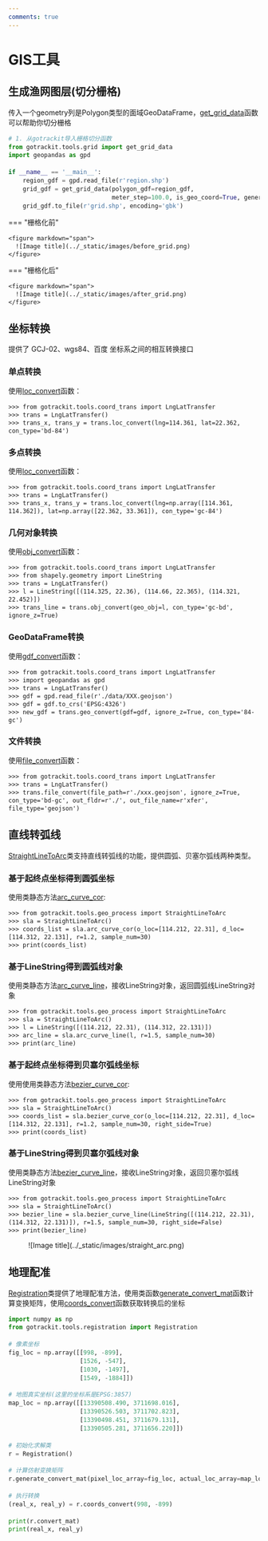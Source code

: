 ```yaml
---
comments: true
---
```


# GIS工具

[get_grid_data]: ../Func&API/grid.md#get_grid_data

[StraightLineToArc]: ../Func&API/StraightLineToArc.md#init
[arc_curve_line]: ../Func&API/StraightLineToArc.md#arc_curve_line
[arc_curve_cor]: ../Func&API/StraightLineToArc.md#arc_curve_cor
[bezier_curve_line]: ../Func&API/StraightLineToArc.md#bezier_curve_line
[bezier_curve_cor]: ../Func&API/StraightLineToArc.md#bezier_curve_cor

[LngLatTransfer]: ../Func&API/LngLatTransfer.md#init
[loc_convert]: ../Func&API/LngLatTransfer.md#loc_convert
[obj_convert]: ../Func&API/LngLatTransfer.md#obj_convert
[gdf_convert]: ../Func&API/LngLatTransfer.md#gdf_convert
[file_convert]: ../Func&API/LngLatTransfer.md#file_convert
[Registration]: ../Func&API/Registration.md#init
[generate_convert_mat]: ../Func&API/Registration.md#generate_convert_mat
[coords_convert]: ../Func&API/Registration.md#coords_convert

## 生成渔网图层(切分栅格)

传入一个geometry列是Polygon类型的面域GeoDataFrame，[get_grid_data]函数可以帮助你切分栅格

```python
# 1. 从gotrackit导入栅格切分函数
from gotrackit.tools.grid import get_grid_data
import geopandas as gpd

if __name__ == '__main__':
    region_gdf = gpd.read_file(r'region.shp')
    grid_gdf = get_grid_data(polygon_gdf=region_gdf, 
                             meter_step=100.0, is_geo_coord=True, generate_index=True)
    grid_gdf.to_file(r'grid.shp', encoding='gbk')
```

=== "栅格化前"

    <figure markdown="span">
      ![Image title](../_static/images/before_grid.png)
    </figure>

=== "栅格化后"

    <figure markdown="span">
      ![Image title](../_static/images/after_grid.png)
    </figure>


## 坐标转换

提供了 GCJ-02、wgs84、百度 坐标系之间的相互转换接口

### 单点转换
使用[loc_convert]函数：

```shell
>>> from gotrackit.tools.coord_trans import LngLatTransfer
>>> trans = LngLatTransfer()
>>> trans_x, trans_y = trans.loc_convert(lng=114.361, lat=22.362, con_type='bd-84')
```

### 多点转换
使用[loc_convert]函数：

```shell
>>> from gotrackit.tools.coord_trans import LngLatTransfer
>>> trans = LngLatTransfer()
>>> trans_x, trans_y = trans.loc_convert(lng=np.array([114.361, 114.362]), lat=np.array([22.362, 33.361]), con_type='gc-84')
```

### 几何对象转换
使用[obj_convert]函数：

```shell
>>> from gotrackit.tools.coord_trans import LngLatTransfer
>>> from shapely.geometry import LineString
>>> trans = LngLatTransfer()
>>> l = LineString([(114.325, 22.36), (114.66, 22.365), (114.321, 22.452)])
>>> trans_line = trans.obj_convert(geo_obj=l, con_type='gc-bd', ignore_z=True)
```

### GeoDataFrame转换
使用[gdf_convert]函数：

```shell
>>> from gotrackit.tools.coord_trans import LngLatTransfer
>>> import geopandas as gpd
>>> trans = LngLatTransfer()
>>> gdf = gpd.read_file(r'./data/XXX.geojson')
>>> gdf = gdf.to_crs('EPSG:4326')
>>> new_gdf = trans.geo_convert(gdf=gdf, ignore_z=True, con_type='84-gc')
```
### 文件转换
使用[file_convert]函数：

```shell
>>> from gotrackit.tools.coord_trans import LngLatTransfer
>>> trans = LngLatTransfer()
>>> trans.file_convert(file_path=r'./xxx.geojson', ignore_z=True, con_type='bd-gc', out_fldr=r'./', out_file_name=r'xfer', file_type='geojson')
```

## 直线转弧线
[StraightLineToArc]类支持直线转弧线的功能，提供圆弧、贝塞尔弧线两种类型。

### 基于起终点坐标得到圆弧坐标
使用类静态方法[arc_curve_cor]:

```shell
>>> from gotrackit.tools.geo_process import StraightLineToArc
>>> sla = StraightLineToArc()
>>> coords_list = sla.arc_curve_cor(o_loc=[114.212, 22.31], d_loc=[114.312, 22.131], r=1.2, sample_num=30)
>>> print(coords_list)
```


### 基于LineString得到圆弧线对象
使用类静态方法[arc_curve_line]，接收LineString对象，返回圆弧线LineString对象

```shell
>>> from gotrackit.tools.geo_process import StraightLineToArc
>>> sla = StraightLineToArc()
>>> l = LineString([(114.212, 22.31), (114.312, 22.131)])
>>> arc_line = sla.arc_curve_line(l, r=1.5, sample_num=30)
>>> print(arc_line)
```


### 基于起终点坐标得到贝塞尔弧线坐标
使用使用类静态方法[bezier_curve_cor]:
```shell
>>> from gotrackit.tools.geo_process import StraightLineToArc
>>> sla = StraightLineToArc()
>>> coords_list = sla.bezier_curve_cor(o_loc=[114.212, 22.31], d_loc=[114.312, 22.131], r=1.2, sample_num=30, right_side=True)
>>> print(coords_list)
```


### 基于LineString得到贝塞尔弧线对象

使用类静态方法[bezier_curve_line]，接收LineString对象，返回贝塞尔弧线LineString对象
```shell
>>> from gotrackit.tools.geo_process import StraightLineToArc
>>> sla = StraightLineToArc()
>>> bezier_line = sla.bezier_curve_line(LineString([(114.212, 22.31), (114.312, 22.131)]), r=1.5, sample_num=30, right_side=False)
>>> print(bezier_line)
```

<figure markdown="span">
  ![Image title](../_static/images/straight_arc.png)
</figure>


## 地理配准

[Registration]类提供了地理配准方法，使用类函数[generate_convert_mat]函数计算变换矩阵，使用[coords_convert]函数获取转换后的坐标

```python
import numpy as np
from gotrackit.tools.registration import Registration

# 像素坐标
fig_loc = np.array([[998, -899],
                    [1526, -547],
                    [1030, -1497],
                    [1549, -1884]])

# 地图真实坐标(这里的坐标系是EPSG:3857)
map_loc = np.array([[13390508.490, 3711698.016],
                    [13390526.503, 3711702.823],
                    [13390498.451, 3711679.131],
                    [13390505.281, 3711656.220]])

# 初始化求解类
r = Registration()

# 计算仿射变换矩阵
r.generate_convert_mat(pixel_loc_array=fig_loc, actual_loc_array=map_loc)

# 执行转换
(real_x, real_y) = r.coords_convert(998, -899)

print(r.convert_mat)
print(real_x, real_y)
```

